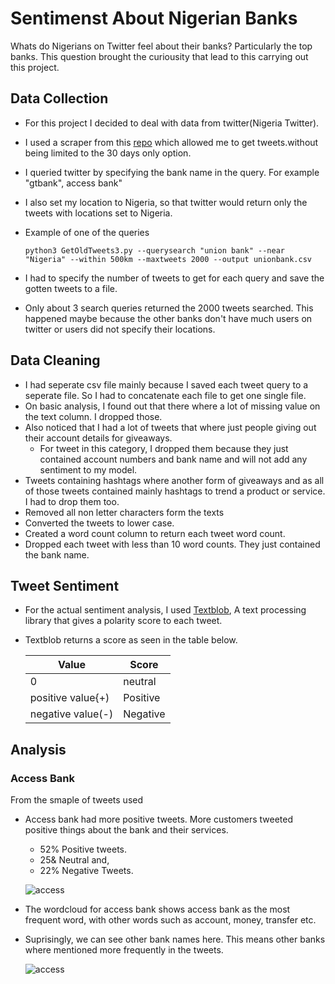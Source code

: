 # Sentimenst About Nigerian Banks

Whats do Nigerians on Twitter feel about their banks? Particularly the top banks. This question brought the curiousity that 
lead to this carrying out this project.


## Data Collection

- For this project I decided to deal with data from twitter(Nigeria Twitter).
- I used a scraper from this [repo](https://github.com/marquisvictor/Optimized-Modified-GetOldTweets3-OMGOT) which allowed me to get tweets.without being limited to
 the 30 days only option.
- I queried twitter by specifying the bank name in the query. For example "gtbank", access bank"
- I also set my location to Nigeria, so that twitter would return only the tweets with locations set to Nigeria.
- Example of one of the queries
  
  ``` python3 GetOldTweets3.py --querysearch "union bank" --near "Nigeria" --within 500km --maxtweets 2000 --output unionbank.csv ```
  
- I had to specify the number of tweets to get for each query and save the gotten tweets to a file. 
- Only about 3 search queries returned the 2000 tweets searched. This happened maybe because the other banks don't have much users on twitter or users did not specify their locations.

## Data Cleaning

- I had seperate csv file mainly because I saved each tweet query to a seperate file. So I had to concatenate each file to get one single file.
- On basic analysis, I found out that there where a lot of missing value on the text column. I dropped those.
- Also noticed that I had a lot of tweets that where just people giving out their account details for giveaways.
    - For tweet in this category, I dropped them because they just contained account numbers and bank name and will not add any sentiment to my model.
- Tweets containing hashtags where another form of giveaways and as all of those tweets contained mainly hashtags to trend a product or service. I had to drop them too.
- Removed all non letter characters form the texts
- Converted the tweets to lower case.
- Created a word count column to return each tweet word count. 
- Dropped each tweet with less than 10 word counts. They just contained the bank name.

## Tweet Sentiment
- For the actual sentiment analysis, I used [Textblob](https://textblob.readthedocs.io/en/dev/), A text processing library that gives a polarity score to each tweet.
- Textblob returns a score as seen in the table below.


    | Value | Score |
    |-------|-------|
    | 0     | neutral |
    | positive value{+) | Positive |
    | negative value(-) | Negative |
    
 ## Analysis
 ### Access Bank
 From the smaple of tweets used
 
 - Access bank had more positive tweets. More customers tweeted positive things about the bank and their services.
    - 52% Positive tweets.
    - 25& Neutral and,
    - 22% Negative Tweets.
    
    ![access](https://github.com/geewynn/Data-Analytics/blob/master/Nigerian%20Opinion%20About%20Nigerian%20Banks/images/access_count.png)
    
- The wordcloud for access bank shows access bank as the most frequent word, with other words such as account, money, transfer etc.
- Suprisingly, we can see other bank names here. This means other banks where mentioned more frequently in the tweets.

  ![access](https://github.com/geewynn/Data-Analytics/blob/master/Nigerian%20Opinion%20About%20Nigerian%20Banks/images/acc_word.png)
